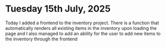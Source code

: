 # Tuesday 15th July, 2025

Today I added a frontend to the inventory project. There is a function that automatically renders all existing items in the inventory upon loading the page and I also managed to add an ability for the user to add new items to the inventory through the frontend
